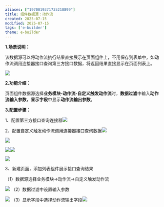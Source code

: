 ```yaml
---
aliases: ["1970019371735218899"]
title: 组件数据源：动作流
created: 2025-07-15
modified: 2025-07-15
tags: ['e-builder']
theme: e-builder
---
```


**1.场景说明：**

该数据源可以将动作流执行结果直接展示在页面组件上，不用保存到表单中，如动作流调用连接器接口查询第三方接口数据，将返回结果直接显示在页面列表上。

![](a84990df578abbdcd15300b467226617.jpg)

**2.功能介绍：**

页面组件数据源选择**业务模块-动作流-自定义触发动作流**时，**数据过滤**中输入**动作流输入参数**，**显示字段**中显示**动作流输出参数**。

**3.配置步骤：**

1、配置第三方接口查询连接器![](e5b15c5c07b44f82c7db9d129d48dfc0.jpg)

2、配置自定义触发动作流调用连接器接口查询数据![](1586a00ec94b233ae4e91fcf13f63d80.jpg)

![](3620413deee9909d490aabdb75637456.jpg)

![](30219a6cd78c38e7bee183169a294174.jpg)![](47be4f0fe43a825bec7c712b891fe20e.jpg)

![](31366842e327915d27308a28d094ac34.jpg)

3、新建页面，添加列表组件展示接口查询结果

（1）数据源选择业务模块->动作流->自定义触发动作流

![](f661be1e52f7e77e556518e642b33831.jpg) （2）数据过滤中设置输入参数

![](629749a7ae9f88e722565d660d79a800.jpg) （3）显示字段中选择动作流输出字段![](0065895d9f869da3259221534e82e2a8.jpg)